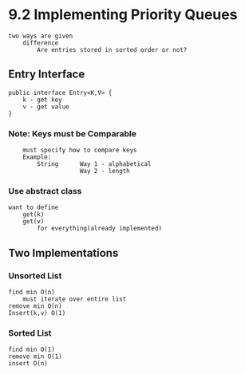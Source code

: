 # 9.2 Implementing Priority Queues
    two ways are given
        difference
            Are entries stored in sorted order or not?
## Entry Interface
    public interface Entry<K,V> {
        k - get key
        v - get value
    }
### Note: Keys must be Comparable
        must specify how to compare keys
        Example:
            String      Way 1 - alphabetical
                        Way 2 - length
### Use abstract class
    want to define
        get(k)
        get(v)
            for everything(already implemented)
## Two Implementations
### Unsorted List
    find min O(n)
        must iterate over entire list
    remove min O(n)
    Insert(k,v) O(1)
### Sorted List
    find min O(1)
    remove min O(1)
    insert O(n)